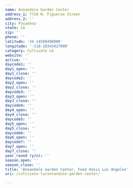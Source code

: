```yaml
---
name: Annandale Garden Center
address_1: 7720 N. Figueroa Street
address_2: ''
city: Pasadena
state: CA
zip: ''
phone: ''
latitude: '34.14508496000'
longitude: '-118.18343427000'
category: Cultivate LA
website: ''
active: ''
daycode1: ''
day1_open: ''
day1_close: ''
daycode2: ''
day2_open: ''
day2_close: ''
daycode3: ''
day3_open: ''
day3_close: ''
daycode4: ''
day4_open: ''
day4_close: ''
daycode5: ''
day5_open: ''
day5_close: ''
daycode6: ''
day6_open: ''
daycode7: ''
day7_open: ''
day7_close: ''
year_round (y/n): ''
season_open: ''
season_close: ''
title: 'Annandale Garden Center, Food Oasis Los Angeles'
uri: /cultivate-la/annandale-garden-center/

---
```

